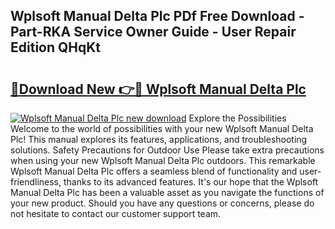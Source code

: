 ## Wplsoft Manual Delta Plc PDf Free Download - Part-RKA Service Owner Guide - User Repair Edition QHqKt

# <h2><a href="http://bc73198.oget.top/?id=Wplsoft+Manual+Delta+Plc">🔗Download New 👉🔴 Wplsoft Manual Delta Plc</a></h2>

[![Wplsoft Manual Delta Plc new download](https://i.imgur.com/5g1atiW.png)](http://bc73198.oget.top/?id=Wplsoft+Manual+Delta+Plc)
Explore the Possibilities Welcome to the world of possibilities with your new Wplsoft Manual Delta Plc! This manual explores its features, applications, and troubleshooting solutions. Safety Precautions for Outdoor Use Please take extra precautions when using your new Wplsoft Manual Delta Plc outdoors. This remarkable Wplsoft Manual Delta Plc offers a seamless blend of functionality and user-friendliness, thanks to its advanced features. It's our hope that the Wplsoft Manual Delta Plc has been a valuable asset as you navigate the functions of your new product. Should you have any questions or concerns, please do not hesitate to contact our customer support team.

